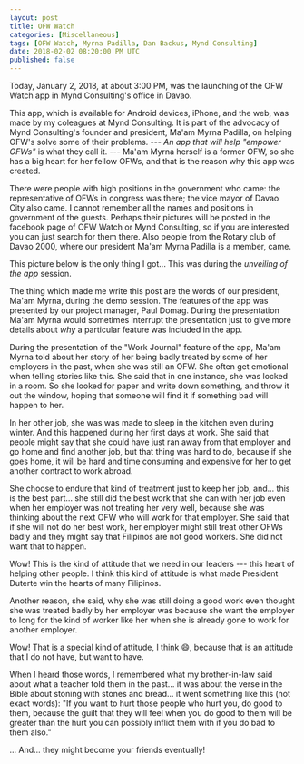 ```yaml
---
layout: post
title: OFW Watch
categories: [Miscellaneous]
tags: [OFW Watch, Myrna Padilla, Dan Backus, Mynd Consulting]
date: 2018-02-02 08:20:00 PM UTC
published: false
---
```


<!-- January 2, 2018 00:00:00 AM Philippine Time -->


Today, January 2, 2018, at about 3:00 PM, was the launching of the OFW Watch app in Mynd Consulting's office in Davao.

This app, which is available for Android devices, iPhone, and the web, was made by my coleagues at Mynd Consulting. It is part of the advocacy of Mynd Consulting's founder and president, Ma'am Myrna Padilla, on helping OFW's solve some of their problems. --- _An app that will help "empower OFWs"_ is what they call it. --- Ma'am Myrna herself is a former OFW, so she has a big heart for her fellow OFWs, and that is the reason why this app was created.

<!--more-->


There were people with high positions in the government who came: the representative of OFWs in congress was there; the vice mayor of Davao City also came. I cannot remember all the names and positions in government of the guests. Perhaps their pictures will be posted in the facebook page of OFW Watch or Mynd Consulting, so if you are interested you can just search for them there. Also people from the Rotary club of Davao 2000, where our president Ma'am Myrna Padilla is a member, came.

This picture below is the only thing I got... This was during the _unveiling of the app_ session.


<!-- 
Someone in the audience told me that this kind of app 
 -->



The thing which made me write this post are the words of our president, Ma'am Myrna, during the demo session. The features of the app was presented by our project manager, Paul Domag. During the presentation Ma'am Myrna would sometimes interrupt the presentation just to give more details about _why_ a particular feature was included in the app.

During the presentation of the "Work Journal" feature of the app, Ma'am Myrna told about her story of her being badly treated by some of her employers in the past, when she was still an OFW. She often get emotional when telling stories like this. She said that in one instance, she was locked in a room. So she looked for paper and write down something, and throw it out the window, hoping that someone will find it if something bad will happen to her.

In her other job, she was was made to sleep in the kitchen even during winter. And this happened during her first days at work. She said that people might say that she could have just ran away from that employer and go home and find another job, but that thing was hard to do, because if she goes home, it will be hard and time consuming and expensive for her to get another contract to work abroad.

She choose to endure that kind of treatment just to keep her job, and... this is the best part... she still did the best work that she can with her job even when her employer was not treating her very well, because she was thinking about the next OFW who will work for that employer. She said that if she will not do her best work, her employer might still treat other OFWs badly and they might say that Filipinos are not good workers. She did not want that to happen.

Wow! This is the kind of attitude that we need in our leaders --- this heart of helping other people. I think this kind of attitude is what made President Duterte win the hearts of many Filipinos.

Another reason, she said, why she was still doing a good work even thought she was treated badly by her employer was because she want the employer to long for the kind of worker like her when she is already gone to work for another employer.

Wow! That is a special kind of attitude, I think :smile:, because that is an attitude that I do not have, but want to have.

When I heard those words, I remembered what my brother-in-law said about what a teacher told them in the past... it was about the verse in the Bible about stoning with stones and bread... it went something like this (not exact words): "If you want to hurt those people who hurt you, do good to them, because the guilt that they will feel when you do good to them will be greater than the hurt you can possibly inflict them with if you do bad to them also."

... And... they might become your friends eventually!




<!-- 
What could have driven these people to treat others like that?

I don't know.
 -->


